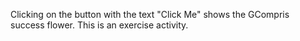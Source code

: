 Clicking on the button with the text "Click Me" shows the GCompris success flower.
This is an exercise activity.
